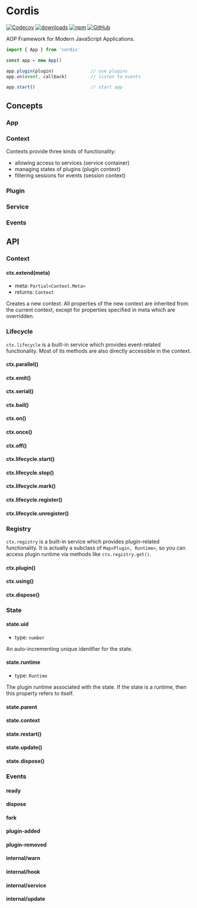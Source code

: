 # Cordis

[![Codecov](https://img.shields.io/codecov/c/github/shigma/cordis?style=flat-square)](https://codecov.io/gh/shigma/cordis)
[![downloads](https://img.shields.io/npm/dm/cordis?style=flat-square)](https://www.npmjs.com/package/cordis)
[![npm](https://img.shields.io/npm/v/cordis?style=flat-square)](https://www.npmjs.com/package/cordis)
[![GitHub](https://img.shields.io/github/license/shigma/cordis?style=flat-square)](https://github.com/shigma/cordis/blob/master/LICENSE)

AOP Framework for Modern JavaScript Applications.

```ts
import { App } from 'cordis'

const app = new App()

app.plugin(plugin)              // use plugins
app.on(event, callback)         // listen to events

app.start()                     // start app
```

## Concepts

### App

### Context

Contexts provide three kinds of functionality:

- allowing access to services (service container)
- managing states of plugins (plugin context)
- filtering sessions for events (session context)

### Plugin

### Service

### Events

## API

### Context

#### ctx.extend(meta)

- meta: `Partial<Context.Meta>`
- returns: `Context`

Creates a new context. All properties of the new context are inherited from the current context, except for properties specified in meta which are overridden.

### Lifecycle

`ctx.lifecycle` is a built-in service which provides event-related functionality. Most of its methods are also directly accessible in the context.

#### ctx.parallel()

#### ctx.emit()

#### ctx.serial()

#### ctx.bail()

#### ctx.on()

#### ctx.once()

#### ctx.off()

#### ctx.lifecycle.start()

#### ctx.lifecycle.stop()

#### ctx.lifecycle.mark()

#### ctx.lifecycle.register()

#### ctx.lifecycle.unregister()

### Registry

`ctx.registry` is a built-in service which provides plugin-related functionality. It is actually a subclass of `Map<Plugin, Runtime>`, so you can access plugin runtime via methods like `ctx.registry.get()`.

#### ctx.plugin()

#### ctx.using()

#### ctx.dispose()

### State

#### state.uid

- type: `number`

An auto-incrementing unique identifier for the state.

#### state.runtime

- type: `Runtime`

The plugin runtime associated with the state. If the state is a runtime, then this property refers to itself.

#### state.parent

#### state.context

#### state.restart()

#### state.update()

#### state.dispose()

### Events

#### ready

#### dispose

#### fork

#### plugin-added

#### plugin-removed

#### internal/warn

#### internal/hook

#### internal/service

#### internal/update
